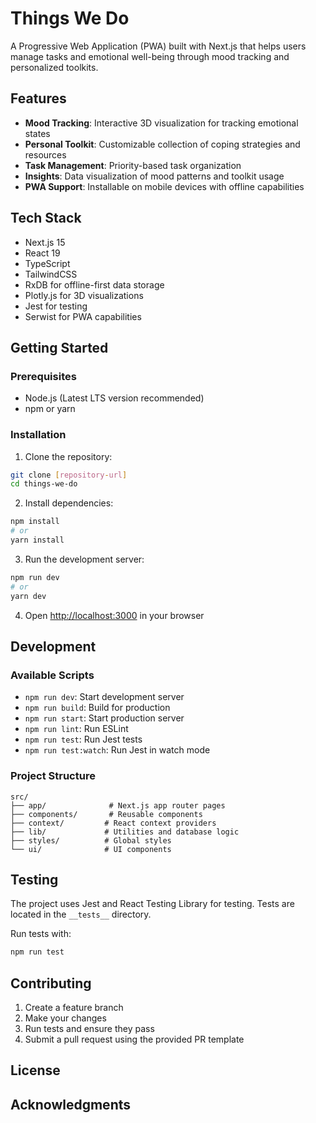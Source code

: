 # Things We Do

A Progressive Web Application (PWA) built with Next.js that helps users manage tasks and emotional well-being through mood tracking and personalized toolkits.

## Features

- **Mood Tracking**: Interactive 3D visualization for tracking emotional states
- **Personal Toolkit**: Customizable collection of coping strategies and resources
- **Task Management**: Priority-based task organization
- **Insights**: Data visualization of mood patterns and toolkit usage
- **PWA Support**: Installable on mobile devices with offline capabilities

## Tech Stack

- Next.js 15
- React 19
- TypeScript
- TailwindCSS
- RxDB for offline-first data storage
- Plotly.js for 3D visualizations
- Jest for testing
- Serwist for PWA capabilities

## Getting Started

### Prerequisites

- Node.js (Latest LTS version recommended)
- npm or yarn

### Installation

1. Clone the repository:

```bash
git clone [repository-url]
cd things-we-do
```

2. Install dependencies:

```bash
npm install
# or
yarn install
```

3. Run the development server:

```bash
npm run dev
# or
yarn dev
```

4. Open [http://localhost:3000](http://localhost:3000) in your browser

## Development

### Available Scripts

- `npm run dev`: Start development server
- `npm run build`: Build for production
- `npm run start`: Start production server
- `npm run lint`: Run ESLint
- `npm run test`: Run Jest tests
- `npm run test:watch`: Run Jest in watch mode

### Project Structure

```src
src/
├── app/              # Next.js app router pages
├── components/       # Reusable components
├── context/         # React context providers
├── lib/             # Utilities and database logic
├── styles/          # Global styles
└── ui/              # UI components
```

## Testing

The project uses Jest and React Testing Library for testing. Tests are located in the `__tests__` directory.

Run tests with:

```bash
npm run test
```

## Contributing

1. Create a feature branch
2. Make your changes
3. Run tests and ensure they pass
4. Submit a pull request using the provided PR template

## License

## Acknowledgments
